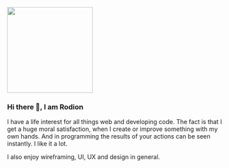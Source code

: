 <img src="https://media2.giphy.com/media/ly7mSDkrBY7GE/source.gif" width="200px">



### Hi there 👋, I am Rodion

I have a life interest for all things web and developing code. The fact is that I get a huge moral satisfaction, when I create or improve something with my own hands. And in programming the results of your actions can be seen instantly. I like it a lot. 

I also enjoy wireframing, UI, UX and design in general.


<!--
**rodionsibov/rodionsibov** is a ✨ _special_ ✨ repository because its `README.md` (this file) appears on your GitHub profile.

Here are some ideas to get you started:

- 🔭 I’m currently working on ...
- 🌱 I’m currently learning ...
- 👯 I’m looking to collaborate on ...
- 🤔 I’m looking for help with ...
- 💬 Ask me about ...
- 📫 How to reach me: ...
- 😄 Pronouns: ...
- ⚡ Fun fact: ...
-->
